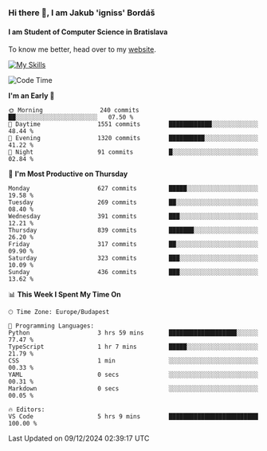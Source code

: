 ### Hi there 👋, I am Jakub 'igniss' Bordáš

#### I am Student of Computer Science in Bratislava
To know me better, head over to my [website](https://bordas.sk).

[![My Skills](https://skillicons.dev/icons?i=js,html,css,figma,svelte,java,kotlin,python,postgresql,typescript,nest,nodejs)](https://bordas.sk)


<!--START_SECTION:waka-->
![Code Time](http://img.shields.io/badge/Code%20Time-1%2C612%20hrs%205%20mins-blue)

**I'm an Early 🐤** 

```text
🌞 Morning                240 commits         ██░░░░░░░░░░░░░░░░░░░░░░░   07.50 % 
🌆 Daytime                1551 commits        ████████████░░░░░░░░░░░░░   48.44 % 
🌃 Evening                1320 commits        ██████████░░░░░░░░░░░░░░░   41.22 % 
🌙 Night                  91 commits          █░░░░░░░░░░░░░░░░░░░░░░░░   02.84 % 
```
📅 **I'm Most Productive on Thursday** 

```text
Monday                   627 commits         █████░░░░░░░░░░░░░░░░░░░░   19.58 % 
Tuesday                  269 commits         ██░░░░░░░░░░░░░░░░░░░░░░░   08.40 % 
Wednesday                391 commits         ███░░░░░░░░░░░░░░░░░░░░░░   12.21 % 
Thursday                 839 commits         ███████░░░░░░░░░░░░░░░░░░   26.20 % 
Friday                   317 commits         ██░░░░░░░░░░░░░░░░░░░░░░░   09.90 % 
Saturday                 323 commits         ███░░░░░░░░░░░░░░░░░░░░░░   10.09 % 
Sunday                   436 commits         ███░░░░░░░░░░░░░░░░░░░░░░   13.62 % 
```


📊 **This Week I Spent My Time On** 

```text
🕑︎ Time Zone: Europe/Budapest

💬 Programming Languages: 
Python                   3 hrs 59 mins       ███████████████████░░░░░░   77.47 % 
TypeScript               1 hr 7 mins         █████░░░░░░░░░░░░░░░░░░░░   21.79 % 
CSS                      1 min               ░░░░░░░░░░░░░░░░░░░░░░░░░   00.33 % 
YAML                     0 secs              ░░░░░░░░░░░░░░░░░░░░░░░░░   00.31 % 
Markdown                 0 secs              ░░░░░░░░░░░░░░░░░░░░░░░░░   00.05 % 

🔥 Editors: 
VS Code                  5 hrs 9 mins        █████████████████████████   100.00 % 
```


 Last Updated on 09/12/2024 02:39:17 UTC
<!--END_SECTION:waka-->
